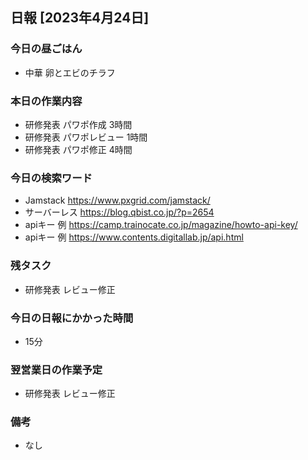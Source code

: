 ## 日報 [2023年4月24日]

### 今日の昼ごはん

* 中華 卵とエビのチラフ

### 本日の作業内容

* 研修発表 パワポ作成 3時間
* 研修発表 パワポレビュー 1時間
* 研修発表 パワポ修正 4時間
### 今日の検索ワード

* Jamstack https://www.pxgrid.com/jamstack/
* サーバーレス https://blog.qbist.co.jp/?p=2654
* apiキー 例 https://camp.trainocate.co.jp/magazine/howto-api-key/
* apiキー 例 https://www.contents.digitallab.jp/api.html
### 残タスク

* 研修発表 レビュー修正
### 今日の日報にかかった時間

* 15分
### 翌営業日の作業予定

* 研修発表 レビュー修正
### 備考
* なし

